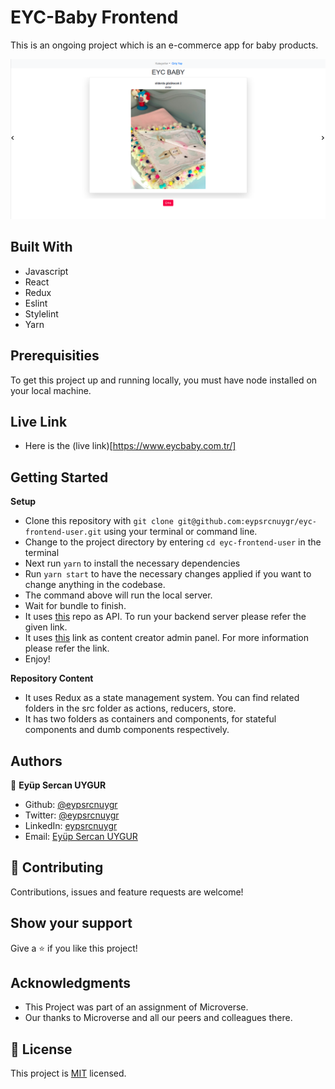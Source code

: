 # EYC-Baby Frontend

This is an ongoing project which is an e-commerce app for baby products.

![screenshot](./public/screenshot.png)<br>

## Built With

- Javascript
- React
- Redux
- Eslint
- Stylelint
- Yarn

## Prerequisities

To get this project up and running locally, you must have node installed on your local machine.

## Live Link

- Here is the (live link)[https://www.eycbaby.com.tr/]

## Getting Started

**Setup**

- Clone this repository with ```git clone git@github.com:eypsrcnuygr/eyc-frontend-user.git``` using your terminal or command line.<br>
- Change to the project directory by entering ```cd eyc-frontend-user``` in the terminal<br>
- Next run ```yarn``` to install the necessary dependencies<br>
- Run ```yarn start``` to have the necessary changes applied if you want to change anything in the codebase.<br>
- The command above will run the local server.<br>
- Wait for bundle to finish.<br>
- It uses [this](https://github.com/eypsrcnuygr/EYC_API) repo as API. To run your backend server please refer the given link.
- It uses [this](https://github.com/eypsrcnuygr/eyc-frontend-admin) link as content creator admin panel. For more information please refer the link.
- Enjoy!<br>

**Repository Content**

- It uses Redux as a state management system. You can find related folders in the src folder as actions, reducers, store.
- It has two folders as containers and components, for stateful components and dumb components respectively.

## Authors

👤 **Eyüp Sercan UYGUR**

-   Github: [@eypsrcnuygr](https://github.com/eypsrcnuygr)
-   Twitter: [@eypsrcnuygr](https://twitter.com/eypsrcnuygr)
-   LinkedIn: [eypsrcnuygr](https://www.linkedin.com/in/eypsrcnuygr/)
-   Email: [Eyüp Sercan UYGUR](sercanuygur@gmail.com)


## 🤝 Contributing

Contributions, issues and feature requests are welcome!

## Show your support

Give a ⭐️ if you like this project!

## Acknowledgments

-   This Project was part of an assignment of Microverse.
-   Our thanks to Microverse and all our peers and colleagues there.

## 📝 License

This project is [MIT](https://github.com/git/git-scm.com/blob/master/MIT-LICENSE.txt) licensed.
